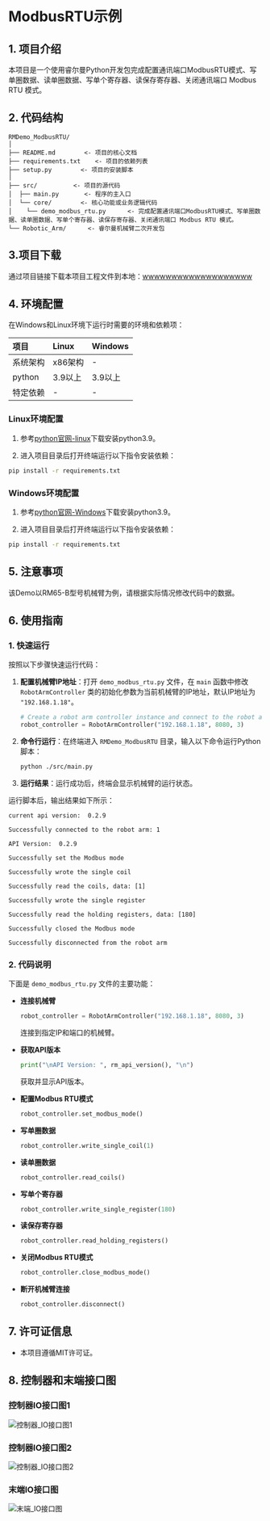 # ModbusRTU示例

## 1. 项目介绍

本项目是一个使用睿尔曼Python开发包完成配置通讯端口ModbusRTU模式、写单圈数据、读单圈数据、写单个寄存器、读保存寄存器、关闭通讯端口 Modbus RTU 模式。

## 2. 代码结构

```
RMDemo_ModbusRTU/
│
├── README.md        <- 项目的核心文档
├── requirements.txt    <- 项目的依赖列表
├── setup.py        <- 项目的安装脚本
│
├── src/          <- 项目的源代码
│  ├── main.py       <- 程序的主入口
│  └── core/        <- 核心功能或业务逻辑代码
│    └── demo_modbus_rtu.py      <- 完成配置通讯端口ModbusRTU模式、写单圈数据、读单圈数据、写单个寄存器、读保存寄存器、关闭通讯端口 Modbus RTU 模式。
└── Robotic_Arm/      <- 睿尔曼机械臂二次开发包
```

## 3.项目下载

通过项目链接下载本项目工程文件到本地：[wwwwwwwwwwwwwwwwwww]()

## 4. 环境配置

在Windows和Linux环境下运行时需要的环境和依赖项：

| 项目         | Linux     | Windows   |
| :--          | :--       | :--       |
| 系统架构     | x86架构   | -         |
| python       | 3.9以上   | 3.9以上   |
| 特定依赖     | -         | -         |

### Linux环境配置

   1. 参考[python官网-linux](https://www.python.org/downloads/source/)下载安装python3.9。

   2. 进入项目目录后打开终端运行以下指令安装依赖：

```bash
pip install -r requirements.txt
```

### Windows环境配置

   1. 参考[python官网-Windows](https://www.python.org/downloads/windows/)下载安装python3.9。

   2. 进入项目目录后打开终端运行以下指令安装依赖：

```bash
pip install -r requirements.txt
```

## 5. 注意事项

该Demo以RM65-B型号机械臂为例，请根据实际情况修改代码中的数据。

## 6. 使用指南

### 1. 快速运行

按照以下步骤快速运行代码：

1. **配置机械臂IP地址**：打开 `demo_modbus_rtu.py` 文件，在 `main` 函数中修改 `RobotArmController` 类的初始化参数为当前机械臂的IP地址，默认IP地址为 `"192.168.1.18"`。

    ```python
    # Create a robot arm controller instance and connect to the robot arm
    robot_controller = RobotArmController("192.168.1.18", 8080, 3)
    ```

2. **命令行运行**：在终端进入 `RMDemo_ModbusRTU` 目录，输入以下命令运行Python脚本：

    ```bash
    python ./src/main.py
    ```
3. **运行结果**：运行成功后，终端会显示机械臂的运行状态。

运行脚本后，输出结果如下所示：

```
current api version:  0.2.9

Successfully connected to the robot arm: 1

API Version:  0.2.9

Successfully set the Modbus mode

Successfully wrote the single coil

Successfully read the coils, data: [1]

Successfully wrote the single register

Successfully read the holding registers, data: [180]

Successfully closed the Modbus mode

Successfully disconnected from the robot arm
```

### 2. 代码说明

下面是 `demo_modbus_rtu.py` 文件的主要功能：

- **连接机械臂**

    ```python
    robot_controller = RobotArmController("192.168.1.18", 8080, 3)
    ```
    连接到指定IP和端口的机械臂。

- **获取API版本**

    ```python
    print("\nAPI Version: ", rm_api_version(), "\n")
    ```
    获取并显示API版本。

- **配置Modbus RTU模式**

    ```python
    robot_controller.set_modbus_mode()
    ```

- **写单圈数据**

    ```python
    robot_controller.write_single_coil(1)
    ```

- **读单圈数据**

    ```python
    robot_controller.read_coils()
    ```

- **写单个寄存器**

    ```python
    robot_controller.write_single_register(180)
    ```

- **读保存寄存器**

    ```python
    robot_controller.read_holding_registers()
    ```

- **关闭Modbus RTU模式**

    ```python
    robot_controller.close_modbus_mode()
    ```

- **断开机械臂连接**

    ```python
    robot_controller.disconnect()
    ```

## 7. 许可证信息

* 本项目遵循MIT许可证。

## 8. 控制器和末端接口图

### 控制器IO接口图1
![控制器_IO接口图1](控制器_IO接口图1.png)

### 控制器IO接口图2
![控制器_IO接口图2](控制器_IO接口图2.png)

### 末端IO接口图
![末端_IO接口图](末端_IO接口图.png)
